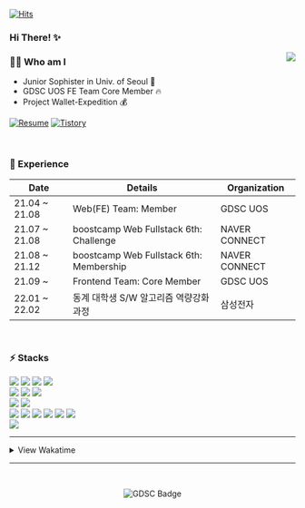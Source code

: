 <!--
**LeeMir/LeeMir** is a ✨ _special_ ✨ repository because its `README.md` (this file) appears on your GitHub profile.
Here are some ideas to get you started:

- 🔭 I’m currently working on ...

- 🌱 I’m currently learning ...

- 👯 I’m looking to collaborate on ...

- 🤔 I’m looking for help with ...

- 💬 Ask me about ...

- 📫 How to reach me: ...

- 😄 Pronouns: ...

- ⚡ Fun fact: ...

  -->

[![Hits](https://hits.seeyoufarm.com/api/count/incr/badge.svg?url=https%3A%2F%2Fgithub.com%2FLeeMir&count_bg=%233BC4DD&title_bg=%23828282&icon=&icon_color=%23E7E7E7&title=HITS%21&edge_flat=false)](https://hits.seeyoufarm.com)

### Hi There! ✨

<img align="right" src="https://github-readme-stats.vercel.app/api?username=LeeMir&show_icons=true" />

### 🙋‍♂️ Who am I

* Junior Sophister in Univ. of Seoul 🏫
* GDSC UOS FE Team Core Member 🔥
* Project Wallet-Expedition 💰

<div>

[![Resume](https://img.shields.io/badge/Resume-121212?style=for-the-badge&logo=notion&logoColor=white)](https://leemir.github.io/resume.html)
[![Tistory](https://img.shields.io/badge/BLog-005F0F?style=for-the-badge&logo=thingiverse&logoColor=white)](https://think-thing.tistory.com)

</div>

<br />

### 🌱 Experience
|Date|Details|Organization|
|----|--------|------|
|21.04 ~ 21.08|Web(FE) Team: Member|GDSC UOS|
|21.07 ~ 21.08|boostcamp Web Fullstack 6th: Challenge |NAVER CONNECT|
|21.08 ~ 21.12|boostcamp Web Fullstack 6th: Membership |NAVER CONNECT|
|21.09 ~ |Frontend Team: Core Member|GDSC UOS|
|22.01 ~ 22.02|동계 대학생 S/W 알고리즘 역량강화 과정|삼성전자|

<br />

### ⚡ Stacks
  
<div>
  <a href="#" target="_blank"><img src="https://img.shields.io/badge/HTML5-E34F26?style=for-the-badge&logo=html5&logoColor=white"/></a>
  <a href="#" target="_blank"><img src="https://img.shields.io/badge/CSS3-1572B6?style=for-the-badge&logo=css3&logoColor=white"/></a>
  <a href="#" target="_blank"><img src="https://img.shields.io/badge/JavaScript-F7DF1E?style=for-the-badge&logo=javascript&logoColor=white"/></a>
  <a href="#" target="_blank"><img src="https://img.shields.io/badge/TypeScript-3178C6?style=for-the-badge&logo=typescript&logoColor=white"/></a>
</div>
<div>
  <a href="#" target="_blank"><img src="https://img.shields.io/badge/Sass-CC6699?style=for-the-badge&logo=sass&logoColor=white"/></a>
  <a href="#" target="_blank"><img src="https://img.shields.io/badge/styled components-DB7093?style=for-the-badge&logo=sass&logoColor=white"/></a>
  <a href="#" target="_blank"><img src="https://img.shields.io/badge/ReactJS-61DAFB?style=for-the-badge&logo=react&logoColor=white"/></a>
  <!--
  <a href="#" target="_blank"><img src="https://img.shields.io/badge/Redux-764ABC?style=for-the-badge&logo=redux&logoColor=white"/></a>
  <a href="#" target="_blank"><img src="https://img.shields.io/badge/Webpack-8DD6F9?style=for-the-badge&logo=webpack&logoColor=white"/></a>
  <a href="#" target="_blank"><img src="https://img.shields.io/badge/Storybook-FF4785?style=for-the-badge&logo=storybook&logoColor=white"/></a>
  -->
</div>
<div>
  <a href="#" target="_blank"><img src="https://img.shields.io/badge/Node.JS-339933?style=for-the-badge&logo=Node.js&logoColor=white"/></a>
  <a href="#" target="_blank"><img src="https://img.shields.io/badge/Express-000000?style=for-the-badge&logo=Express&logoColor=white"/></a>
  <!--
  <a href="#" target="_blank"><img src="https://img.shields.io/badge/Socket.io-010101?style=for-the-badge&logo=Socket.io&logoColor=white"/></a>
  <a href="#" target="_blank"><img src="https://img.shields.io/badge/Mysql-4479A1?style=for-the-badge&logo=mysql&logoColor=white"/></a>
  -->
</div>
<div>
  <a href="#" target="_blank"><img src="https://img.shields.io/badge/Git-F05032?style=for-the-badge&logo=git&logoColor=white"/></a>
  <a href="#" target="_blank"><img src="https://img.shields.io/badge/Github-181717?style=for-the-badge&logo=github&logoColor=white"/></a>
  <a href="#" target="_blank"><img src="https://img.shields.io/badge/Slack-4A154B?style=for-the-badge&logo=slack&logoColor=white"/></a>
  <a href="#" target="_blank"><img src="https://img.shields.io/badge/Swit-E8555E?style=for-the-badge&logo=GoogleFit&logoColor=white"/></a>
  <a href="#" target="_blank"><img src="https://img.shields.io/badge/Notion-000000?style=for-the-badge&logo=Notion&logoColor=white"/></a>
  <a href="#" target="_blank"><img src="https://img.shields.io/badge/Figma-F24E1E?style=for-the-badge&logo=Figma&logoColor=white"/></a>
</div>
<div>
  <a href="#" target="_blank"><img src="https://img.shields.io/badge/Markdown-000000?style=for-the-badge&logo=markdown&logoColor=white"/></a>
  <!--<a href="#" target="_blank"><img src="https://img.shields.io/badge/Jekyll-CC0000?style=for-the-badge&logo=jekyll&logoColor=white"/></a>-->
</div>

- - -

<details>
  <summary>View Wakatime</summary>
  <br />

<!--START_SECTION:waka-->
**저는 저녁형 인간이에요. 🦉** 

```text
🌞 아침         39 commits     █░░░░░░░░░░░░░░░░░░░░░░░░   4.07% 
🌆 낮　         281 commits    ███████░░░░░░░░░░░░░░░░░░   29.33% 
🌃 저녁         327 commits    ████████░░░░░░░░░░░░░░░░░   34.13% 
🌙 밤　         311 commits    ████████░░░░░░░░░░░░░░░░░   32.46%

```


📊 **저는 이번주를 이렇게 시간을 보냈어요.** 

```text
⌚︎ Timezone: Asia/Seoul

💬 프로그래밍 언어들: 
TypeScript               1 hr 43 mins        █████████░░░░░░░░░░░░░░░░   37.81% 
Python                   1 hr 21 mins        ███████░░░░░░░░░░░░░░░░░░   29.71% 
JSON                     36 mins             ███░░░░░░░░░░░░░░░░░░░░░░   13.55% 
JavaScript               29 mins             ██░░░░░░░░░░░░░░░░░░░░░░░   10.82% 
YAML                     16 mins             █░░░░░░░░░░░░░░░░░░░░░░░░   6.06%

```


 Last Updated on 10/04/2022 18:42:39 UTC
<!--END_SECTION:waka-->

</details>

- - -

<br/>

<div align="center">

  <!-- [![Solved.ac mir_jjang](http://mazassumnida.wtf/api/v2/generate_badge?boj=mir_jjang)](https://solved.ac/mir_jjang) -->

  ![GDSC Badge](https://gdsc-uos-github-badge.vercel.app/api/color/leemir)
  
</div>
